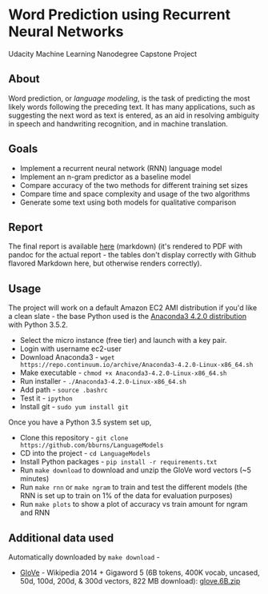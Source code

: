 
# Word Prediction using Recurrent Neural Networks

Udacity Machine Learning Nanodegree Capstone Project


## About

Word prediction, or *language modeling*, is the task of predicting the most
likely words following the preceding text. It has many applications, such as
suggesting the next word as text is entered, as an aid in resolving ambiguity in
speech and handwriting recognition, and in machine translation.


## Goals

* Implement a recurrent neural network (RNN) language model
* Implement an n-gram predictor as a baseline model
* Compare accuracy of the two methods for different training set sizes
* Compare time and space complexity and usage of the two algorithms
* Generate some text using both models for qualitative comparison


## Report

The final report is available [here](docs/report/report.md) (markdown) (it's
rendered to PDF with pandoc for the actual report - the tables don't display
correctly with Github flavored Markdown here, but otherwise renders correctly).


## Usage

The project will work on a default Amazon EC2 AMI distribution if you'd like a
clean slate - the base Python used is the [Anaconda3 4.2.0 distribution](https://www.continuum.io/downloads)
with Python 3.5.2.

* Select the micro instance (free tier) and launch with a key pair.
* Login with username ec2-user
* Download Anaconda3 - `wget https://repo.continuum.io/archive/Anaconda3-4.2.0-Linux-x86_64.sh`
* Make executable - `chmod +x Anaconda3-4.2.0-Linux-x86_64.sh`
* Run installer - `./Anaconda3-4.2.0-Linux-x86_64.sh`
* Add path - `source .bashrc`
* Test it - `ipython`
* Install git - `sudo yum install git`

Once you have a Python 3.5 system set up,

* Clone this repository - `git clone https://github.com/bburns/LanguageModels`
* CD into the project - `cd LanguageModels`
* Install Python packages - `pip install -r requirements.txt`
* Run `make download` to download and unzip the GloVe word vectors (~5 minutes)
* Run `make rnn` or `make ngram` to train and test the different models (the RNN
  is set up to train on 1% of the data for evaluation purposes)
* Run `make plots` to show a plot of accuracy vs train amount for ngram and RNN



## Additional data used

Automatically downloaded by `make download` -

* [GloVe](http://nlp.stanford.edu/projects/glove/ ) - Wikipedia 2014 + Gigaword
5 (6B tokens, 400K vocab, uncased, 50d, 100d, 200d, & 300d vectors, 822 MB
download): [glove.6B.zip](http://nlp.stanford.edu/data/wordvecs/glove.6B.zip)

